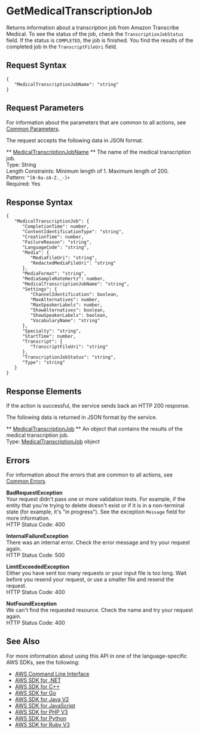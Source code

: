 # GetMedicalTranscriptionJob<a name="API_GetMedicalTranscriptionJob"></a>

Returns information about a transcription job from Amazon Transcribe Medical\. To see the status of the job, check the `TranscriptionJobStatus` field\. If the status is `COMPLETED`, the job is finished\. You find the results of the completed job in the `TranscriptFileUri` field\.

## Request Syntax<a name="API_GetMedicalTranscriptionJob_RequestSyntax"></a>

```
{
   "MedicalTranscriptionJobName": "string"
}
```

## Request Parameters<a name="API_GetMedicalTranscriptionJob_RequestParameters"></a>

For information about the parameters that are common to all actions, see [Common Parameters](CommonParameters.md)\.

The request accepts the following data in JSON format\.

 ** [MedicalTranscriptionJobName](#API_GetMedicalTranscriptionJob_RequestSyntax) **   <a name="transcribe-GetMedicalTranscriptionJob-request-MedicalTranscriptionJobName"></a>
The name of the medical transcription job\.  
Type: String  
Length Constraints: Minimum length of 1\. Maximum length of 200\.  
Pattern: `^[0-9a-zA-Z._-]+`   
Required: Yes

## Response Syntax<a name="API_GetMedicalTranscriptionJob_ResponseSyntax"></a>

```
{
   "MedicalTranscriptionJob": { 
      "CompletionTime": number,
      "ContentIdentificationType": "string",
      "CreationTime": number,
      "FailureReason": "string",
      "LanguageCode": "string",
      "Media": { 
         "MediaFileUri": "string",
         "RedactedMediaFileUri": "string"
      },
      "MediaFormat": "string",
      "MediaSampleRateHertz": number,
      "MedicalTranscriptionJobName": "string",
      "Settings": { 
         "ChannelIdentification": boolean,
         "MaxAlternatives": number,
         "MaxSpeakerLabels": number,
         "ShowAlternatives": boolean,
         "ShowSpeakerLabels": boolean,
         "VocabularyName": "string"
      },
      "Specialty": "string",
      "StartTime": number,
      "Transcript": { 
         "TranscriptFileUri": "string"
      },
      "TranscriptionJobStatus": "string",
      "Type": "string"
   }
}
```

## Response Elements<a name="API_GetMedicalTranscriptionJob_ResponseElements"></a>

If the action is successful, the service sends back an HTTP 200 response\.

The following data is returned in JSON format by the service\.

 ** [MedicalTranscriptionJob](#API_GetMedicalTranscriptionJob_ResponseSyntax) **   <a name="transcribe-GetMedicalTranscriptionJob-response-MedicalTranscriptionJob"></a>
An object that contains the results of the medical transcription job\.  
Type: [MedicalTranscriptionJob](API_MedicalTranscriptionJob.md) object

## Errors<a name="API_GetMedicalTranscriptionJob_Errors"></a>

For information about the errors that are common to all actions, see [Common Errors](CommonErrors.md)\.

 **BadRequestException**   
Your request didn't pass one or more validation tests\. For example, if the entity that you're trying to delete doesn't exist or if it is in a non\-terminal state \(for example, it's "in progress"\)\. See the exception `Message` field for more information\.  
HTTP Status Code: 400

 **InternalFailureException**   
There was an internal error\. Check the error message and try your request again\.  
HTTP Status Code: 500

 **LimitExceededException**   
Either you have sent too many requests or your input file is too long\. Wait before you resend your request, or use a smaller file and resend the request\.  
HTTP Status Code: 400

 **NotFoundException**   
We can't find the requested resource\. Check the name and try your request again\.  
HTTP Status Code: 400

## See Also<a name="API_GetMedicalTranscriptionJob_SeeAlso"></a>

For more information about using this API in one of the language\-specific AWS SDKs, see the following:
+  [AWS Command Line Interface](https://docs.aws.amazon.com/goto/aws-cli/transcribe-2017-10-26/GetMedicalTranscriptionJob) 
+  [AWS SDK for \.NET](https://docs.aws.amazon.com/goto/DotNetSDKV3/transcribe-2017-10-26/GetMedicalTranscriptionJob) 
+  [AWS SDK for C\+\+](https://docs.aws.amazon.com/goto/SdkForCpp/transcribe-2017-10-26/GetMedicalTranscriptionJob) 
+  [AWS SDK for Go](https://docs.aws.amazon.com/goto/SdkForGoV1/transcribe-2017-10-26/GetMedicalTranscriptionJob) 
+  [AWS SDK for Java V2](https://docs.aws.amazon.com/goto/SdkForJavaV2/transcribe-2017-10-26/GetMedicalTranscriptionJob) 
+  [AWS SDK for JavaScript](https://docs.aws.amazon.com/goto/AWSJavaScriptSDK/transcribe-2017-10-26/GetMedicalTranscriptionJob) 
+  [AWS SDK for PHP V3](https://docs.aws.amazon.com/goto/SdkForPHPV3/transcribe-2017-10-26/GetMedicalTranscriptionJob) 
+  [AWS SDK for Python](https://docs.aws.amazon.com/goto/boto3/transcribe-2017-10-26/GetMedicalTranscriptionJob) 
+  [AWS SDK for Ruby V3](https://docs.aws.amazon.com/goto/SdkForRubyV3/transcribe-2017-10-26/GetMedicalTranscriptionJob) 